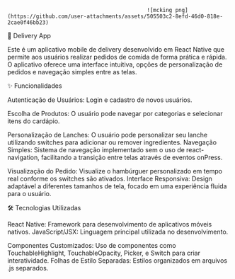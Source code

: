                                                 
                                   



                                                ![mcking png](https://github.com/user-attachments/assets/505503c2-8efd-46d0-818e-2cae0f46bb23)

📱 Delivery App

Este é um aplicativo mobile de delivery desenvolvido em React Native que permite aos usuários realizar pedidos de comida de forma prática e rápida. 
O aplicativo oferece uma interface intuitiva, opções de personalização de pedidos e navegação simples entre as telas.

✨ Funcionalidades

Autenticação de Usuários: Login e cadastro de novos usuários.

Escolha de Produtos: O usuário pode navegar por categorias e selecionar itens do cardápio.

Personalização de Lanches: O usuário pode personalizar seu lanche utilizando switches para adicionar ou remover ingredientes.
Navegação Simples: Sistema de navegação implementado sem o uso de react-navigation, facilitando a transição entre telas através de eventos onPress.

Visualização do Pedido: Visualize o hambúrguer personalizado em tempo real conforme os switches são ativados.
Interface Responsiva: Design adaptável a diferentes tamanhos de tela, focado em uma experiência fluida para o usuário.

🛠️ Tecnologias Utilizadas

React Native: Framework para desenvolvimento de aplicativos móveis nativos.
JavaScript/JSX: Linguagem principal utilizada no desenvolvimento.

Componentes Customizados: Uso de componentes como TouchableHighlight, TouchableOpacity, Picker, e Switch para criar interatividade.
Folhas de Estilo Separadas: Estilos organizados em arquivos .js separados.
